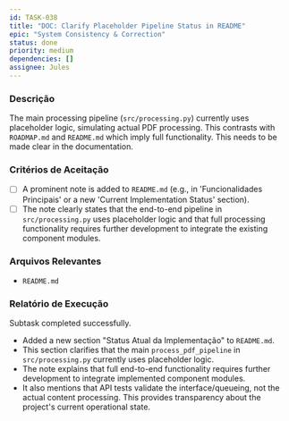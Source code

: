 ```yaml
---
id: TASK-038
title: "DOC: Clarify Placeholder Pipeline Status in README"
epic: "System Consistency & Correction"
status: done
priority: medium
dependencies: []
assignee: Jules
---
```


### Descrição

The main processing pipeline (`src/processing.py`) currently uses placeholder logic, simulating actual PDF processing. This contrasts with `ROADMAP.md` and `README.md` which imply full functionality. This needs to be made clear in the documentation.

### Critérios de Aceitação

- [ ] A prominent note is added to `README.md` (e.g., in 'Funcionalidades Principais' or a new 'Current Implementation Status' section).
- [ ] The note clearly states that the end-to-end pipeline in `src/processing.py` uses placeholder logic and that full processing functionality requires further development to integrate the existing component modules.

### Arquivos Relevantes

* `README.md`

### Relatório de Execução

Subtask completed successfully.
- Added a new section "Status Atual da Implementação" to `README.md`.
- This section clarifies that the main `process_pdf_pipeline` in `src/processing.py` currently uses placeholder logic.
- The note explains that full end-to-end functionality requires further development to integrate implemented component modules.
- It also mentions that API tests validate the interface/queueing, not the actual content processing.
This provides transparency about the project's current operational state.

